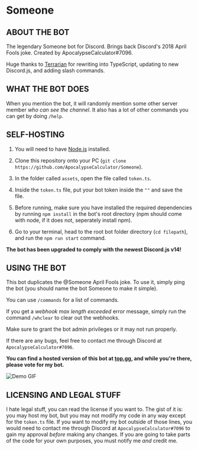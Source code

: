 # Someone
## ABOUT THE BOT

The legendary Someone bot for Discord. Brings back Discord's 2018 April Fools joke. Created by ApocalypseCalculator#7096. 

Huge thanks to [Terrarian](https://github.com/Terra-rian) for rewriting into TypeScript, updating to new Discord.js, and adding slash commands.

## WHAT THE BOT DOES

When you mention the bot, it will randomly mention some other server member *who can see the channel*. It also has a lot of other commands you can get by doing `/help`.

## SELF-HOSTING

1. You will need to have [Node.js](https://nodejs.org/en/) installed.

2. Clone this repository onto your PC (`git clone https://github.com/ApocalypseCalculator/Someone`).

3. In the folder called `assets`, open the file called `token.ts`.

4. Inside the `token.ts` file, put your bot token inside the `""` and save the file.

5. Before running, make sure you have installed the required dependencies by running `npm install` in the bot's root directory (npm should come with node, if it does not, seperately install npm).

6. Go to your terminal, head to the root bot folder directory (`cd filepath`), and run the `npm run start` command.

**The bot has been upgraded to comply with the newest Discord.js v14!**

## USING THE BOT

This bot duplicates the @Someone April Fools joke. To use it, simply ping the bot (you should name the bot Someone to make it simple).

You can use `/commands` for a list of commands.

If you get a *webhook max length exceeded* error message, simply run the command `/whclear` to clear out the webhooks.

Make sure to grant the bot admin privileges or it may not run properly.

If there are any bugs, feel free to contact me through Discord at `ApocalypseCalculator#7096`.

**You can find a hosted version of this bot at [top.gg](https://top.gg/bot/705135432588853288), and while you're there, please vote for my bot.**

![Demo GIF](https://cdn.discordapp.com/attachments/711369875007995954/711617131866882058/demo2.gif)

## LICENSING AND LEGAL STUFF

I hate legal stuff, you can read the license if you want to. 
The gist of it is: you may host my bot, but you may not modify my code in any way except for the `token.ts` file.
If you want to modify my bot outside of those lines, you would need to contact me through Discord at `ApocalypseCalculator#7096` to gain my approval *before* making any changes.
If you are going to take parts of the code for your own purposes, you must notify me *and* credit me.